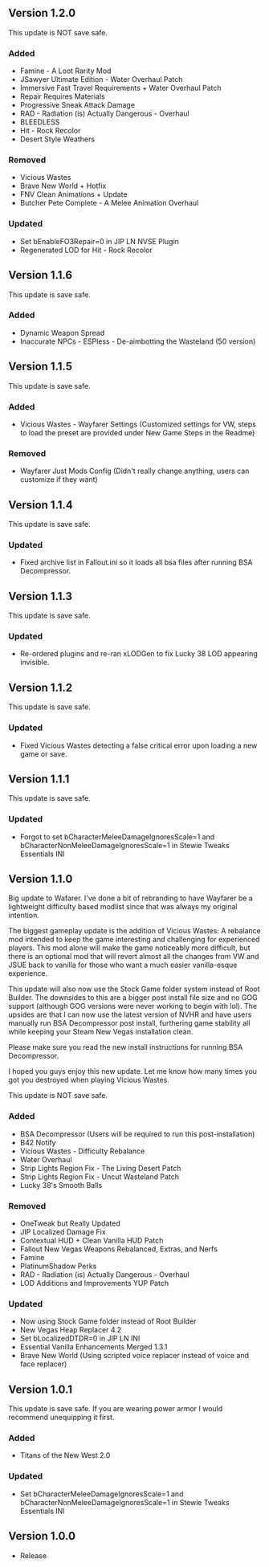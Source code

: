 ## Version 1.2.0
This update is NOT save safe.
### Added
- Famine - A Loot Rarity Mod
- JSawyer Ultimate Edition - Water Overhaul Patch
- Immersive Fast Travel Requirements + Water Overhaul Patch
- Repair Requires Materials
- Progressive Sneak Attack Damage
- RAD - Radiation (is) Actually Dangerous - Overhaul
- BLEEDLESS
- Hit - Rock Recolor
- Desert Style Weathers
### Removed
- Vicious Wastes
- Brave New World + Hotfix
- FNV Clean Animations + Update
- Butcher Pete Complete - A Melee Animation Overhaul
### Updated 
- Set bEnableFO3Repair=0 in JIP LN NVSE Plugin
- Regenerated LOD for Hit - Rock Recolor

## Version 1.1.6
This update is save safe.
### Added
- Dynamic Weapon Spread
- Inaccurate NPCs - ESPless - De-aimbotting the Wasteland (50 version)

## Version 1.1.5
This update is save safe.
### Added
- Vicious Wastes - Wayfarer Settings (Customized settings for VW, steps to load the preset are provided under New Game Steps in the Readme)
### Removed
- Wayfarer Just Mods Config (Didn't really change anything, users can customize if they want)

## Version 1.1.4
This update is save safe.
### Updated
- Fixed archive list in Fallout.ini so it loads all bsa files after running BSA Decompressor.

## Version 1.1.3
This update is save safe.
### Updated
- Re-ordered plugins and re-ran xLODGen to fix Lucky 38 LOD appearing invisible.

## Version 1.1.2
This update is save safe.
### Updated
- Fixed Vicious Wastes detecting a false critical error upon loading a new game or save.

## Version 1.1.1
This update is save safe.
### Updated
- Forgot to set bCharacterMeleeDamageIgnoresScale=1 and bCharacterNonMeleeDamageIgnoresScale=1 in Stewie Tweaks Essentials INI

## Version 1.1.0
Big update to Wafarer. I've done a bit of rebranding to have Wayfarer be a lightweight difficulty based modlist since that was always my original intention.

The biggest gameplay update is the addition of Vicious Wastes: A rebalance mod intended to keep the game interesting and challenging for experienced players. This mod alone will make the game noticeably more difficult, but there is an optional mod that will revert almost all the changes from VW and JSUE back to vanilla for those who want a much easier vanilla-esque experience.

This update will also now use the Stock Game folder system instead of Root Builder. The downsides to this are a bigger post install file size and no GOG support (although GOG versions were never working to begin with lol). The upsides are that I can now use the latest version of NVHR and have users manually run BSA Decompressor post install, furthering game stability all while keeping your Steam New Vegas installation clean.

Please make sure you read the new install instructions for running BSA Decompressor.

I hoped you guys enjoy this new update. Let me know how many times you got you destroyed when playing Vicious Wastes.

This update is NOT save safe.
### Added
- BSA Decompressor (Users will be required to run this post-installation)
- B42 Notify
- Vicious Wastes - Difficulty Rebalance
- Water Overhaul
- Strip Lights Region Fix - The Living Desert Patch
- Strip Lights Region Fix - Uncut Wasteland Patch
- Lucky 38's Smooth Balls
### Removed
- OneTweak but Really Updated 
- JIP Localized Damage Fix 
- Contextual HUD + Clean Vanilla HUD Patch
- Fallout New Vegas Weapons Rebalanced, Extras, and Nerfs
- Famine
- PlatinumShadow Perks
- RAD - Radiation (is) Actually Dangerous - Overhaul 
- LOD Additions and Improvements YUP Patch 
### Updated
- Now using Stock Game folder instead of Root Builder
- New Vegas Heap Replacer 4.2
- Set bLocalizedDTDR=0 in JIP LN INI
- Essential Vanilla Enhancements Merged 1.3.1
- Brave New World (Using scripted voice replacer instead of voice and face replacer)


## Version 1.0.1
This update is save safe. If you are wearing power armor I would recommend unequipping it first.
### Added
- Titans of the New West 2.0
### Updated
- Set bCharacterMeleeDamageIgnoresScale=1 and bCharacterNonMeleeDamageIgnoresScale=1 in Stewie Tweaks Essentials INI

## Version 1.0.0
- Release

